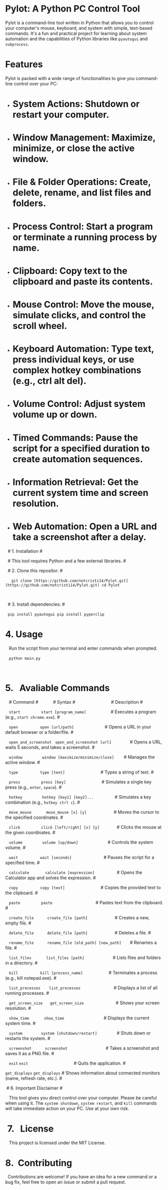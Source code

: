 # Pylot: A Python PC Control Tool

Pylot is a command-line tool written in Python that allows you to control your computer's mouse, keyboard, and system with simple, text-based commands. It's a fun and practical project for learning about system automation and the capabilities of Python libraries like `pyautogui` and `subprocess`.

# Features

Pylot is packed with a wide range of functionalities to give you command-line control over your PC:

- # System Actions: Shutdown or restart your computer.

- # Window Management: Maximize, minimize, or close the active window.

- # File & Folder Operations: Create, delete, rename, and list files and folders.

- # Process Control: Start a program or terminate a running process by name.

- # Clipboard: Copy text to the clipboard and paste its contents.

- # Mouse Control: Move the mouse, simulate clicks, and control the scroll wheel.

- # Keyboard Automation: Type text, press individual keys, or use complex hotkey combinations (e.g., ctrl alt del).

- # Volume Control: Adjust system volume up or down.

- # Timed Commands: Pause the script for a specified duration to create automation sequences.

- # Information Retrieval: Get the current system time and screen resolution.

- # Web Automation: Open a URL and take a screenshot after a delay.

  #  1. Installation  #

  #  This tool requires Python and a few external libraries.   #

   #  2.  Clone this repositor:  #

     `git clone [https://github.com/notcristi14/Pylot.git](https://github.com/notcristi14/Pylot.git)
     cd Pylot`

 

  #  3. Install dependencies:  #

   `pip install pyautogui
    pip install pyperclip`

#  4. Usage  #

   Run the script from your terminal and enter commands when prompted.

   `python main.py`
                
   

#  5.   Avaliable Commands  #

   #  Command  #            #  Syntax  #                             #  Description  #

   `start`                 `start [program_name]`                    # Executes a program (e.g., `start chrome.exe`).  #

   `open`                  `open [url/path]`                         # Opens a URL in your default browser or a folder/file.  #

   `open_and_screenshot`   `open_and_screenshot [url]`               # Opens a URL, waits 5 seconds, and takes a screenshot.  #

   `window`                `window [maximize/minimize/close]`        # Manages the active window.  #

   `type`                  `type [text]`                             # Types a string of text.  #

   `press`                 `press [key]`                             # Simulates a single key press (e.g., `enter`, `space`).  #

   `hotkey`                `hotkey [key1] [key2]...`                 # Simulates a key combination (e.g., `hotkey ctrl c`).  #

   `move_mouse`            `move_mouse [x] [y]`                      # Moves the cursor to the specified coordinates.  #

   `click`                 `click [left/right] [x] [y]`              # Clicks the mouse at the given coordinates.  #

   `volume`                `volume [up/down]`                        # Controls the system volume.  #

   `wait`                  `wait [seconds]`                          # Pauses the script for a specified time.  #

   `calculate`             `calculate [expression]`                  # Opens the Calculator app and solves the expression.  #

   `copy`                  `copy [text]`                             # Copies the provided text to the clipboard.  #

   `paste`                 `paste`                                   # Pastes text from the clipboard.  #

   `create_file`           `create_file [path]`                      # Creates a new, empty file.  #

   `delete_file`           `delete_file [path]`                      # Deletes a file.  #

   `rename_file`           `rename_file [old_path] [new_path]`       # Renames a file.  #

   `list_files`            `list_files [path]`                       # Lists files and folders in a directory.  #
  
   `kill`                  `kill [process_name]`                     # Terminates a process (e.g., kill notepad.exe).  #

   `list_processes`       `list_processes`                           # Displays a list of all running processes.  #

   `get_screen_size`      `get_screen_size`                          # Shows your screen resolution.  #

   `show_time`            `show_time`                                # Displays the current system time.  #

   `system`               `system [shutdown/restart]`                # Shuts down or restarts the system.  #

   `screenshot`           `screenshot`                               # Takes a screenshot and saves it as a PNG file.  #

   `exit`                 `exit`                                     # Quits the application.  #
   
   `get_displays`        `get_displays`                              # Shows information about connected monitors (name, refresh rate, etc.).  #



 #  6. Important Disclaimer #

   This tool gives you direct control over your computer. Please be careful when using it. The `system shutdown`, `system restart`, and `kill` commands will take immediate action on your PC. Use at your own risk.



#  7.   License #

   This project is licensed under the MIT License.



#  8.  Contributing  #

  Contributions are welcome! If you have an idea for a new command or a bug fix, feel free to open an issue or submit a pull request.
